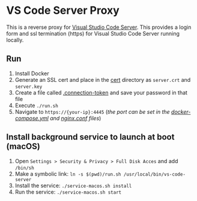 # VS Code Server Proxy

This is a reverse proxy for [Visual Studio Code Server](https://code.visualstudio.com/blogs/2022/07/07/vscode-server). This provides a login form and ssl termination (https) for Visual Studio Code Server running locally.

## Run
1. Install Docker
1. Generate an SSL cert and place in the [cert](cert) directory as `server.crt` and `server.key`
1. Create a file called [.connection-token](.connection-token) and save your password in that file
1. Execute `./run.sh`
1. Navigate to `https://{your-ip}:4445` (*the port can be set in the [docker-compose.yml](docker-compose.yml) and [nginx.conf](nginx.conf) files*)

## Install background service to launch at boot (macOS)
1. Open `Settings > Security & Privacy > Full Disk Acces` and add `/bin/sh`
1. Make a symbolic link: `ln -s $(pwd)/run.sh /usr/local/bin/vs-code-server`
1. Install the service: `./service-macos.sh install`
1. Run the service: `./service-macos.sh start`
